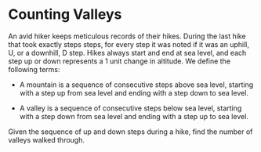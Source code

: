# Counting Valleys

An avid hiker keeps meticulous records of their hikes. During the last hike that took exactly steps
steps, for every step it was noted if it was an uphill, U, or a downhill, D step. Hikes always start
and end at sea level, and each step up or down represents a 1 unit change in altitude. We define the
following terms:

- A mountain is a sequence of consecutive steps above sea level, starting with a step up from sea
  level and ending with a step down to sea level.

- A valley is a sequence of consecutive steps below sea level, starting with a step down from sea
  level and ending with a step up to sea level.

Given the sequence of up and down steps during a hike, find the number of valleys walked through.
